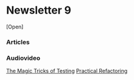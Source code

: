 # Newsletter 9
[Open]
### Articles


### Audiovideo
[The Magic Tricks of Testing](https://www.youtube.com/watch?v=URSWYvyc42M)
[Practical Refactoring](https://www.youtube.com/watch?v=aWiwDdx_rdo)
